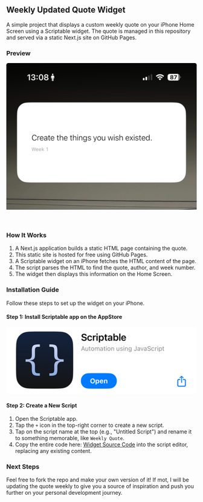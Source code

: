 ## Weekly Updated Quote Widget

A simple project that displays a custom weekly quote on your iPhone Home Screen using a Scriptable widget. The quote is managed in this repository and served via a static Next.js site on GitHub Pages.

### Preview

<!-- Add your screenshot here -->
<!-- Example: ![Widget Preview](./images/screenshot.png) -->

![Widget Preview](./assets/preview.jpg)

<br>

### How It Works

1.  A Next.js application builds a static HTML page containing the quote.
2.  This static site is hosted for free using GitHub Pages.
3.  A Scriptable widget on an iPhone fetches the HTML content of the page.
4.  The script parses the HTML to find the quote, author, and week number.
5.  The widget then displays this information on the Home Screen.

### Installation Guide

Follow these steps to set up the widget on your iPhone.

#### Step 1: Install Scriptable app on the AppStore

![Scriptable App Store Page](./assets/scriptableAppStore.jpg)

#### Step 2: Create a New Script

1.  Open the Scriptable app.
2.  Tap the `+` icon in the top-right corner to create a new script.
3.  Tap on the script name at the top (e.g., "Untitled Script") and rename it to something memorable, like `Weekly Quote`.
4.  Copy the entire code here: [Widget Source Code](./script.js) into the script editor, replacing any existing content.

### Next Steps

Feel free to fork the repo and make your own version of it! If mot, I will be updating the quote weekly to give you a source of inspiration and push you further on your personal development journey.
